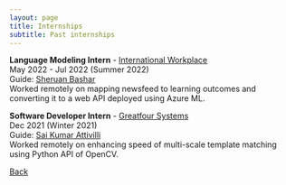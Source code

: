 ```yaml
---
layout: page
title: Internships
subtitle: Past internships
---
```


**Language Modeling Intern** - [International Workplace](https://www.internationalworkplace.com/)  
May 2022 - Jul 2022 (Summer 2022)  
Guide: [Sheruan Bashar](https://www.linkedin.com/in/sheruan-bashar-6b2517160/)  
Worked remotely on mapping newsfeed to learning outcomes and converting it to a web API deployed using Azure ML.

**Software Developer Intern** - [Greatfour Systems](https://greatfour.com/)  
Dec 2021 (Winter 2021)  
Guide: [Sai Kumar Attivilli](https://in.linkedin.com/in/sai-kumar-attivilli-368521b1)  
Worked remotely on enhancing speed of multi-scale template matching using Python API of OpenCV.

[Back](..)